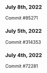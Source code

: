 ### July 8th, 2022

Commit #85271

### July 5th, 2022

Commit #314353


### July 4th, 2022

Commit #72281
